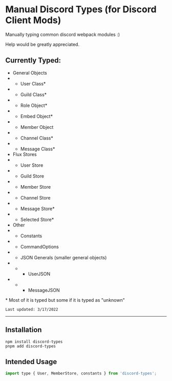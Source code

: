 # Manual Discord Types (for Discord Client Mods)

Manually typing common discord webpack modules :)

Help would be greatly appreciated.

## Currently Typed:
- General Objects
- - User Class*
- - Guild Class*
- - Role Object*
- - Embed Object*
- - Member Object
- - Channel Class*
- - Message Class*
- Flux Stores
- - User Store
- - Guild Store
- - Member Store
- - Channel Store
- - Message Store*
- - Selected Store*
- Other
- - Constants
- - CommandOptions
- - JSON Generals (smaller general objects)
- - - UserJSON
- - - MessageJSON

\* Most of it is typed but some if it is typed as "unknown"

`Last updated: 3/17/2022`

---

## Installation
```
npm install discord-types
pnpm add discord-types
```

## Intended Usage
```js
import type { User, MemberStore, constants } from 'discord-types';
```